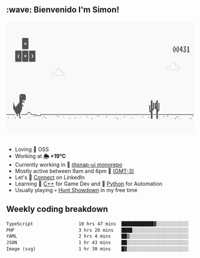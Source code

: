 <h2>:wave: <b>Bienvenido I'm Simon!&nbsp;</b></h2>

<section>
  <img src="./static/banner.gif" height=300 width=1000>
</section>

<br>

<ul>
  <li>
     Loving 🤍 OSS
  </li>
  <li>
		<!--START_SECTION:weather-->
		Working at <b>🌦   +19°C</b>
		<!--END_SECTION:weather-->
  </li>
  <li>
    Currently working in 🎨&nbsp;<a href=https://github.com/snapverse/snap-ui target=_blank>@snap-ui monorepo</a>
  </li>
  <li>
    Mostly active between 9am and 6pm 🚩 <a href=https://onlinealarmkur.com/world/es target=_blank>(GMT-3)</a>
  </li>
  <li>
    Let's 🔗&nbsp;<a href=https://www.linkedin.com/in/itssimmons target=_blank>Connect</a> on LinkedIn
  </li>
  <li>
    Learning 👴&nbsp;<a href=https://images3.memedroid.com/images/UPLOADED755/65f2bce6734f6.webp target=_blank>C++</a> for Game Dev and 🐍&nbsp;<a href=https://qph.cf2.quoracdn.net/main-qimg-4472b6229cb75bf66ab531f3ebd4f975-lq target=_blank>Python</a> for Automation
  </li>
  <li>
    Usually playing 💀&nbsp;<a href=https://www.huntshowdown.com target=_blank>Hunt Showdown</a> in my free time
  </li>
</ul>

<h2><b>Weekly coding breakdown </b></h2>

<!--START_SECTION:waka-->

```txt
TypeScript                 10 hrs 47 mins  ████████████▓░░░░░░░░░░░░   50.69 %
PHP                        3 hrs 20 mins   ████░░░░░░░░░░░░░░░░░░░░░   15.72 %
YAML                       2 hrs 4 mins    ██▒░░░░░░░░░░░░░░░░░░░░░░   09.75 %
JSON                       1 hr 43 mins    ██░░░░░░░░░░░░░░░░░░░░░░░   08.08 %
Image (svg)                1 hr 30 mins    █▓░░░░░░░░░░░░░░░░░░░░░░░   07.05 %
```

<!--END_SECTION:waka-->
